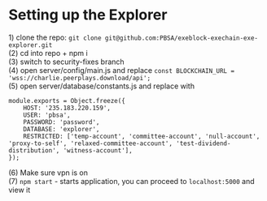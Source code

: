 # Setting up the Explorer

1\) clone the repo: `git clone git@github.com:PBSA/exeblock-exechain-exe-explorer.git`  
\(2\) cd into repo + npm i  
\(3\) switch to security-fixes branch  
\(4\) open server/config/main.js and replace `const BLOCKCHAIN_URL = 'wss://charlie.peerplays.download/api';`  
\(5\) open server/database/constants.js and replace with  


```text
module.exports = Object.freeze({
	HOST: '235.183.220.159',
	USER: 'pbsa',
	PASSWORD: 'password',
	DATABASE: 'explorer',
	RESTRICTED: ['temp-account', 'committee-account', 'null-account', 'proxy-to-self', 'relaxed-committee-account', 'test-dividend-distribution', 'witness-account'],
});
```

\(6\) Make sure vpn is on  
\(7\) `npm start` - starts application, you can proceed to `localhost:5000` and view it

